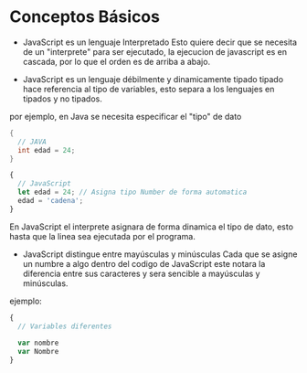 # Conceptos Básicos
- JavaScript es un lenguaje Interpretado
Esto quiere decir que se necesita de un "interprete" para ser ejecutado, la ejecucion de javascript es en cascada, por lo que el orden es de arriba a abajo.

- JavaScript es un lenguaje débilmente y dinamicamente tipado
tipado hace referencia al tipo de variables, esto separa a los lenguajes en tipados y no tipados.

por ejemplo, en Java se necesita especificar el "tipo" de dato

```java
{
  // JAVA
  int edad = 24;
}
```

```javascript
{
  // JavaScript
  let edad = 24; // Asigna tipo Number de forma automatica
  edad = 'cadena';
}
```
En JavaScript el interprete asignara de forma dinamica el tipo de dato, esto hasta que la linea sea ejecutada por el programa.

- JavaScript distingue entre mayúsculas y minúsculas
Cada que se asigne un numbre a algo dentro del codigo de JavaScript este notara la diferencia entre sus caracteres y sera sencible a mayúsculas y minúsculas.

ejemplo:

```javascript
{
  // Variables diferentes
  
  var nombre
  var Nombre
}
```

